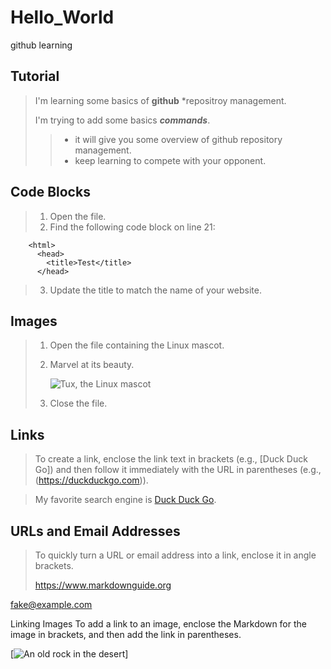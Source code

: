 # Hello_World
github learning

## Tutorial

> I'm learning some basics of **github** *repositroy management.
>
> I'm trying to add some basics ***commands***.
> > - it will give you some overview of github repository management.
> > - keep learning to compete with your opponent.

## Code Blocks

> 1. Open the file.
> 2. Find the following code block on line 21:

        <html>
          <head>
            <title>Test</title>
          </head>

> 3. Update the title to match the name of your website.


## Images

> 1. Open the file containing the Linux mascot.
> 2. Marvel at its beauty.
>
>    ![Tux, the Linux mascot](/assets/images/tux.png)
>
> 3. Close the file.

## Links

> To create a link, enclose the link text in brackets (e.g., [Duck Duck Go]) and then follow it immediately with the URL in parentheses (e.g., (https://duckduckgo.com)).

> My favorite search engine is [Duck Duck Go](https://duckduckgo.com).


## URLs and Email Addresses

> To quickly turn a URL or email address into a link, enclose it in angle brackets.
>
> <https://www.markdownguide.org>

 <fake@example.com>

Linking Images
To add a link to an image, enclose the Markdown for the image in brackets, and then add the link in parentheses.

[![An old rock in the desert](/assets/images/shiprock.jpg "Shiprock, New Mexico by Beau Rogers")]
